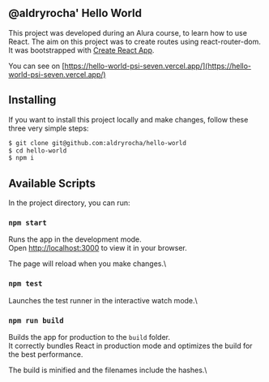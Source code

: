 ## @aldryrocha' Hello World

This project was developed during an Alura course, to learn how to use React. The aim on this project was to create routes using react-router-dom. It was bootstrapped with [Create React App](https://github.com/facebook/create-react-app).

You can see on [https://hello-world-psi-seven.vercel.app/](https://hello-world-psi-seven.vercel.app/)

## Installing

If you want to install this project locally and make changes, follow these three very simple steps:

```bash
$ git clone git@github.com:aldryrocha/hello-world
$ cd hello-world
$ npm i
```

## Available Scripts

In the project directory, you can run:

### `npm start`

Runs the app in the development mode.\
Open [http://localhost:3000](http://localhost:3000) to view it in your browser.

The page will reload when you make changes.\

### `npm test`

Launches the test runner in the interactive watch mode.\

### `npm run build`

Builds the app for production to the `build` folder.\
It correctly bundles React in production mode and optimizes the build for the best performance.

The build is minified and the filenames include the hashes.\
